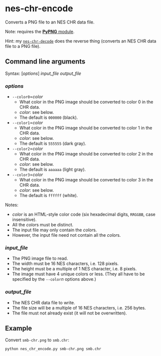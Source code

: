 # nes-chr-encode
Converts a PNG file to an NES CHR data file.

Note: requires the [**PyPNG** module](http://github.com/drj11/pypng).

Hint: my [`nes-chr-decode`](http://github.com/qalle2/nes-chr-decode) does the reverse thing (converts an NES CHR data file to a PNG file).

## Command line arguments
Syntax: [*options*] *input_file* *output_file*

### *options*
* `--color0`=*color*
  * What color in the PNG image should be converted to color 0 in the CHR data.
  * *color*: see below.
  * The default is `000000` (black).
* `--color1`=*color*
  * What color in the PNG image should be converted to color 1 in the CHR data.
  * *color*: see below.
  * The default is `555555` (dark gray).
* `--color2`=*color*
  * What color in the PNG image should be converted to color 2 in the CHR data.
  * *color*: see below.
  * The default is `aaaaaa` (light gray).
* `--color3`=*color*
  * What color in the PNG image should be converted to color 3 in the CHR data.
  * *color*: see below.
  * The default is `ffffff` (white).

Notes:
* *color* is an HTML-style color code (six hexadecimal digits, `RRGGBB`, case insensitive).
* All the *color*s must be distinct.
* The input file may only contain the *color*s.
* However, the input file need not contain all the *color*s.

### *input_file*
* The PNG image file to read.
* The width must be 16 NES characters, i.e. 128 pixels.
* The height must be a multiple of 1 NES character, i.e. 8 pixels.
* The image must have 4 unique colors or less. (They all have to be specified by the `--color`*n* options above.)

### *output_file*
* The NES CHR data file to write.
* The file size will be a multiple of 16 NES characters, i.e. 256 bytes.
* The file must not already exist (it will not be overwritten).

## Example

Convert `smb-chr.png` to `smb.chr`:
```
python nes_chr_encode.py smb-chr.png smb.chr
```
